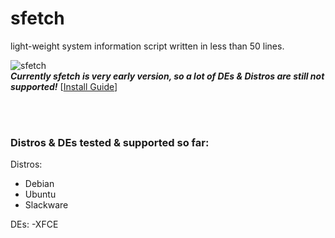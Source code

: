 # sfetch
light-weight system information script written in less than 50 lines. 

![sfetch](https://i.imgur.com/I92HyDx.png)
<br/>
<b><i>Currently sfetch is very early version, so a lot of DEs & Distros are still not supported!</b></i>
[[Install Guide](https://github.com/sean0262/sfetch/wiki/Install)]
  
<br/>  
<br/>  
  
### Distros & DEs tested & supported so far:  
Distros:
- Debian
- Ubuntu  
- Slackware  

DEs:
-XFCE
